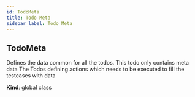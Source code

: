 ```yaml
---
id: TodoMeta
title: Todo Meta
sidebar_label: Todo Meta
---
```


<a name="TodoMeta"></a>

## TodoMeta
Defines the data common for all the todos.
This todo only contains meta data
The Todos defining actions which needs to be executed
to fill the testcases with data

**Kind**: global class  
